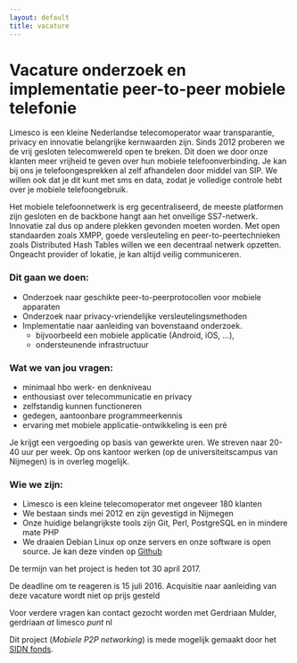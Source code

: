 ```yaml
---
layout: default
title: vacature
---
```


Vacature onderzoek en implementatie peer-to-peer mobiele telefonie
==================================================================

Limesco is een kleine Nederlandse telecomoperator waar transparantie, privacy en innovatie belangrijke kernwaarden zijn. Sinds 2012 proberen we de vrij gesloten telecomwereld open te breken. Dit doen we door onze klanten meer vrijheid te geven over hun mobiele telefoonverbinding. Je kan bij ons je telefoongesprekken al zelf afhandelen door middel van SIP. We willen ook dat je dit kunt met sms en data, zodat je volledige controle hebt over je mobiele telefoongebruik.

Het mobiele telefoonnetwerk is erg gecentraliseerd, de meeste platformen zijn gesloten en de backbone hangt aan het onveilige SS7-netwerk. Innovatie zal dus op andere plekken gevonden moeten worden. Met open standaarden zoals XMPP, goede versleuteling en peer-to-peertechnieken zoals Distributed Hash Tables willen we een decentraal netwerk opzetten. Ongeacht provider of lokatie, je kan altijd veilig communiceren.

### Dit gaan we doen:

* Onderzoek naar geschikte peer-to-peerprotocollen voor mobiele apparaten
* Onderzoek naar privacy-vriendelijke versleutelingsmethoden
* Implementatie naar aanleiding van bovenstaand onderzoek.
  * bijvoorbeeld een mobiele applicatie (Android, iOS, ...),
  * ondersteunende infrastructuur

### Wat we van jou vragen:

* minimaal hbo werk- en denkniveau
* enthousiast over telecommunicatie en privacy
* zelfstandig kunnen functioneren
* gedegen, aantoonbare programmeerkennis
* ervaring met mobiele applicatie-ontwikkeling is een pré

Je krijgt een vergoeding op basis van gewerkte uren. We streven naar 20-40 uur per week. Op ons kantoor werken (op de universiteitscampus van Nijmegen) is in overleg mogelijk.

### Wie we zijn:

*  Limesco is een kleine telecomoperator met ongeveer 180 klanten
*  We bestaan sinds mei 2012 en zijn gevestigd in Nijmegen
*  Onze huidige belangrijkste tools zijn Git, Perl, PostgreSQL en in mindere mate PHP
*  We draaien Debian Linux op onze servers en onze software is open source. Je kan deze vinden op [Github](https://github.com/Limesco) 

De termijn van het project is heden tot 30 april 2017.

De deadline om te reageren is 15 juli 2016. Acquisitie naar aanleiding van deze vacature wordt niet op prijs gesteld

Voor verdere vragen kan contact gezocht worden met Gerdriaan Mulder, gerdriaan *at* limesco *punt* nl

Dit project (*Mobiele P2P networking*) is mede mogelijk gemaakt door het [SIDN fonds](https://www.sidnfonds.nl/).
